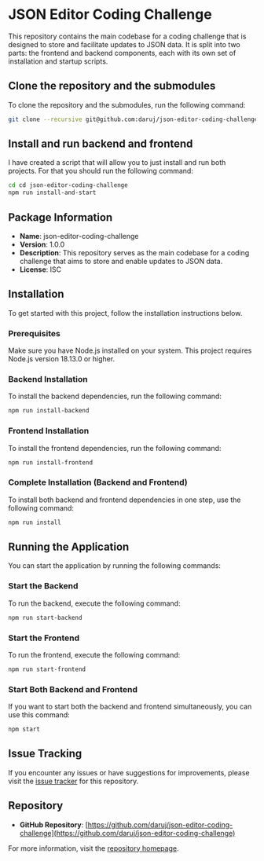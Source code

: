 # JSON Editor Coding Challenge

This repository contains the main codebase for a coding challenge that is designed to store and facilitate updates to JSON data. It is split into two parts: the frontend and backend components, each with its own set of installation and startup scripts.

## Clone the repository and the submodules

To clone the repository and the submodules, run the following command:

```bash
git clone --recursive git@github.com:daruj/json-editor-coding-challenge.git
```

## Install and run backend and frontend

I have created a script that will allow you to just install and run both projects. For that you should run the following command:

```bash
cd cd json-editor-coding-challenge
npm run install-and-start
```

## Package Information

-   **Name**: json-editor-coding-challenge
-   **Version**: 1.0.0
-   **Description**: This repository serves as the main codebase for a coding challenge that aims to store and enable updates to JSON data.
-   **License**: ISC

## Installation

To get started with this project, follow the installation instructions below.

### Prerequisites

Make sure you have Node.js installed on your system. This project requires Node.js version 18.13.0 or higher.

### Backend Installation

To install the backend dependencies, run the following command:

```bash
npm run install-backend
```

### Frontend Installation

To install the frontend dependencies, run the following command:

```bash
npm run install-frontend
```

### Complete Installation (Backend and Frontend)

To install both backend and frontend dependencies in one step, use the following command:

```bash
npm run install
```

## Running the Application

You can start the application by running the following commands:

### Start the Backend

To run the backend, execute the following command:

```bash
npm run start-backend
```

### Start the Frontend

To run the frontend, execute the following command:

```bash
npm run start-frontend
```

### Start Both Backend and Frontend

If you want to start both the backend and frontend simultaneously, you can use this command:

```bash
npm start
```

## Issue Tracking

If you encounter any issues or have suggestions for improvements, please visit the [issue tracker](https://github.com/daruj/json-editor-coding-challenge/issues) for this repository.

## Repository

-   **GitHub Repository**: [https://github.com/daruj/json-editor-coding-challenge](https://github.com/daruj/json-editor-coding-challenge)

For more information, visit the [repository homepage](https://github.com/daruj/json-editor-coding-challenge#readme).

